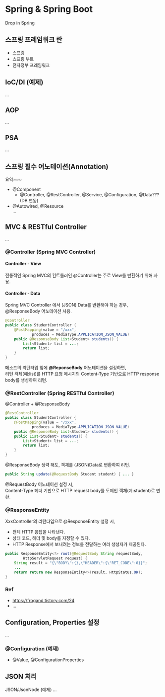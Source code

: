 # Spring & Spring Boot
Drop in Spring  

## 스프링 프레임워크 란
- 스프링  
- 스프링 부트  
- 전자정부 프레임워크  


## IoC/DI (예제)
... 

## AOP  
...  

## PSA  
...  

## 스프링 필수 어노테이션(Annotation)
요약~~~  
+ @Component
  + @Controller, @RestController, @Service, @Configuration, @Data??? (DB 연동)  
+ @Autowired, @Resource  
...  

## MVC & RESTful Controller
...  

###  @Controller (Spring MVC Controller)  
#### Controller - View  
전통적인 Spring MVC의 컨트롤러인 @Controller는 주로 View를 반환하기 위해 사용.   
#### Controller - Data    
Spring MVC Controller 에서 (JSON) Data를 반환해야 하는 경우, @ResponseBody 어노테이션 사용. 

```java
@Controller 
public class StudentController {
    @PostMapping(value = "/xxx",
            produces = MediaType.APPLICATION_JSON_VALUE)
    public @ResponseBody List<Student> students() {
        List<Student> list = ...; 
        return list;
    }
}
```
메소드의 리턴타입 앞에 **@ReponseBody** 어노테이션을 설정하면,  
리턴 객체(예:list)를 HTTP 요청 메시지의 Content-Type 기반으로 HTTP response body를 생성하여 리턴.  

### @RestController (Spring RESTful Controller)
@Controller + @ResponseBody  

```java
@RestController
public class StudentController { 
    @PostMapping(value = "/xxx",
            produces = MediaType.APPLICATION_JSON_VALUE)
    public @ResponseBody List<Student> students() {
	public List<Student> students() { 
        List<Student> list = ...; 
        return list; 
    }
}
```

@ResponseBody 생략 해도, 객체를 (JSON)Data로 변환하여 리턴.  

```java
public String update(@RequestBody Student student) { ... }
```

@RequestBody 어노테이션 설정 시,  
Content-Type 헤더 기반으로 HTTP request body를 도메인 객체(예:student)로 변환.

### @ResponseEntity  
XxxController의 리턴타입으로 @ResponseEntity 설정 시,  
- 전체 HTTP 응답을 나타낸다.
- 상태 코드, 헤더 및 body를 지정할 수 있다.
- HTTP Response에서 보내려는 정보를 전달하는 여러 생성자가 제공된다.  

```java
public ResponseEntity<?> root(@RequestBody String requestBody,
        HttpServletRequest request) {
    String result = "{\"BODY\":{},\"HEADER\":{\"RET_CODE\":0}}";
    ...
    return return new ResponseEntity<>(result, HttpStatus.OK);
}
```

### Ref
+ https://frogand.tistory.com/24
+ ...   
  

## Configuration, Properties 설정
...  
### @Configuration (예제)
- @Value, @ConfigurationProperties  


## JSON 처리
JSON/JsonNode (예제)
...  


